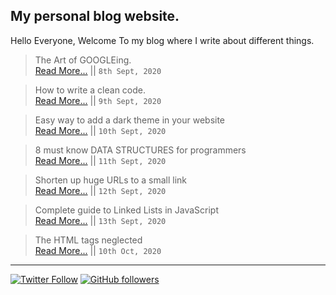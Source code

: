 ## My personal blog website.

Hello Everyone, Welcome To my blog where I write about different things. 

> The Art of GOOGLEing.<br>
> [Read More...](https://ishanbagchi.github.io/Ishan-Tech-Blog/day1) || `8th Sept, 2020`

> How to write a clean code.<br>
> [Read More...](https://ishanbagchi.github.io/Ishan-Tech-Blog/day2) || `9th Sept, 2020`

> Easy way to add a dark theme in your website<br>
> [Read More...](https://ishanbagchi.github.io/Ishan-Tech-Blog/day3) || `10th Sept, 2020`

> 8 must know DATA STRUCTURES for programmers<br>
> [Read More...](https://ishanbagchi.github.io/Ishan-Tech-Blog/day4) || `11th Sept, 2020`

> Shorten up huge URLs to a small link<br> 
> [Read More...](https://ishanbagchi.github.io/Ishan-Tech-Blog/day5) || `12th Sept, 2020`

> Complete guide to Linked Lists in JavaScript<br>
> [Read More...](https://ishanbagchi.github.io/Ishan-Tech-Blog/day6) || `13th Sept, 2020`

> The HTML tags neglected<br>
> [Read More...](https://ishanbagchi.github.io/Ishan-Tech-Blog/day7) || `10th Oct, 2020`

---

[![Twitter Follow](https://img.shields.io/twitter/follow/BagchiIshan?label=twitter%20follow%20%40BagchiIshan&style=for-the-badge)](https://www.twitter.com/BagchiIshan)
[![GitHub followers](https://img.shields.io/github/followers/ishanbagchi?label=github%20follow%20%40ishanbagchi&style=for-the-badge)](https://github.com/ishanbagchi)
